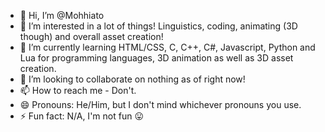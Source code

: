 - 👋 Hi, I’m @Mohhiato
- 👀 I’m interested in a lot of things! Linguistics, coding, animating (3D though) and overall asset creation!
- 🌱 I’m currently learning HTML/CSS, C, C++, C#, Javascript, Python and Lua for programming languages, 3D animation as well as 3D asset creation.
- 💞️ I’m looking to collaborate on nothing as of right now!
- 📫 How to reach me - Don't.
- 😄 Pronouns: He/Him, but I don't mind whichever pronouns you use.
- ⚡ Fun fact: N/A, I'm not fun 😛

<!---
Mohhiato/Mohhiato is a ✨ special ✨ repository because its `README.md` (this file) appears on your GitHub profile.
You can click the Preview link to take a look at your changes.
--->
